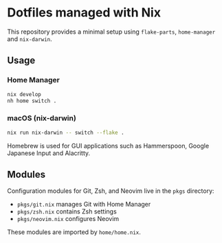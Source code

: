 # Dotfiles managed with Nix

This repository provides a minimal setup using `flake-parts`, `home-manager` and `nix-darwin`.

## Usage

### Home Manager

```sh
nix develop
nh home switch .
```

### macOS (nix-darwin)

```sh
nix run nix-darwin -- switch --flake .
```

Homebrew is used for GUI applications such as Hammerspoon, Google Japanese Input and Alacritty.

## Modules

Configuration modules for Git, Zsh, and Neovim live in the `pkgs` directory:

- `pkgs/git.nix` manages Git with Home Manager
- `pkgs/zsh.nix` contains Zsh settings
- `pkgs/neovim.nix` configures Neovim

These modules are imported by `home/home.nix`.
